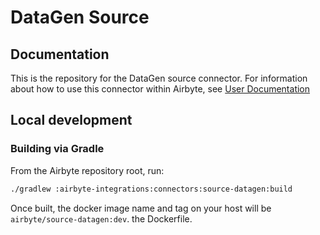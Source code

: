 # DataGen Source

## Documentation

This is the repository for the DataGen source connector.
For information about how to use this connector within Airbyte, see [User Documentation](https://docs.airbyte.com/integrations/sources/datagen)

## Local development

### Building via Gradle

From the Airbyte repository root, run:

```bash
./gradlew :airbyte-integrations:connectors:source-datagen:build
```

Once built, the docker image name and tag on your host will be `airbyte/source-datagen:dev`.
the Dockerfile.
